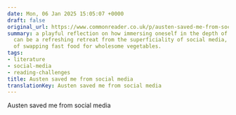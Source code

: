 ```yaml
---
date: Mon, 06 Jan 2025 15:05:07 +0000
draft: false
original_url: https://www.commonreader.co.uk/p/austen-saved-me-from-social-media
summary: a playful reflection on how immersing oneself in the depth of classic literature
  can be a refreshing retreat from the superficiality of social media, reminiscent
  of swapping fast food for wholesome vegetables.
tags:
- literature
- social-media
- reading-challenges
title: Austen saved me from social media
translationKey: Austen saved me from social media
---
```


Austen saved me from social media